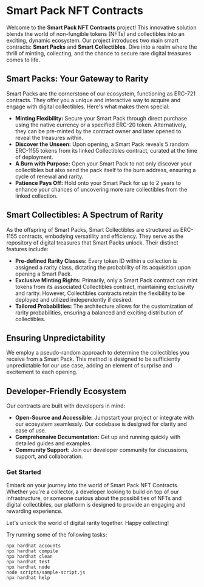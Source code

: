 # Smart Pack NFT Contracts

Welcome to the **Smart Pack NFT Contracts** project! This innovative solution blends the world of non-fungible tokens (NFTs) and collectibles into an exciting, dynamic ecosystem. Our project introduces two main smart contracts: **Smart Packs** and **Smart Collectibles**. Dive into a realm where the thrill of minting, collecting, and the chance to secure rare digital treasures comes to life.

## Smart Packs: Your Gateway to Rarity

Smart Packs are the cornerstone of our ecosystem, functioning as ERC-721 contracts. They offer you a unique and interactive way to acquire and engage with digital collectibles. Here's what makes them special:

- **Minting Flexibility:** Secure your Smart Pack through direct purchase using the native currency or a specified ERC-20 token. Alternatively, they can be pre-minted by the contract owner and later opened to reveal the treasures within.
- **Discover the Unseen:** Upon opening, a Smart Pack reveals 5 random ERC-1155 tokens from its linked Collectibles contract, curated at the time of deployment.
- **A Burn with Purpose:** Open your Smart Pack to not only discover your collectibles but also send the pack itself to the burn address, ensuring a cycle of renewal and rarity.
- **Patience Pays Off:** Hold onto your Smart Pack for up to 2 years to enhance your chances of uncovering more rare collectibles from the linked collection.

## Smart Collectibles: A Spectrum of Rarity

As the offspring of Smart Packs, Smart Collectibles are structured as ERC-1155 contracts, embodying versatility and efficiency. They serve as the repository of digital treasures that Smart Packs unlock. Their distinct features include:

- **Pre-defined Rarity Classes:** Every token ID within a collection is assigned a rarity class, dictating the probability of its acquisition upon opening a Smart Pack.
- **Exclusive Minting Rights:** Primarily, only a Smart Pack contract can mint tokens from its associated Collectibles contract, maintaining exclusivity and rarity. However, Collectibles contracts retain the flexibility to be deployed and utilized independently if desired.
- **Tailored Probabilities:** The architecture allows for the customization of rarity probabilities, ensuring a balanced and exciting distribution of collectibles.

## Ensuring Unpredictability

We employ a pseudo-random approach to determine the collectibles you receive from a Smart Pack. This method is designed to be sufficiently unpredictable for our use case, adding an element of surprise and excitement to each opening.

## Developer-Friendly Ecosystem

Our contracts are built with developers in mind:

- **Open-Source and Accessible:** Jumpstart your project or integrate with our ecosystem seamlessly. Our codebase is designed for clarity and ease of use.
- **Comprehensive Documentation:** Get up and running quickly with detailed guides and examples.
- **Community Support:** Join our developer community for discussions, support, and collaboration.

### Get Started

Embark on your journey into the world of Smart Pack NFT Contracts. Whether you're a collector, a developer looking to build on top of our infrastructure, or someone curious about the possibilities of NFTs and digital collectibles, our platform is designed to provide an engaging and rewarding experience.

Let's unlock the world of digital rarity together. Happy collecting!

Try running some of the following tasks:

```shell
npx hardhat accounts
npx hardhat compile
npx hardhat clean
npx hardhat test
npx hardhat node
node scripts/sample-script.js
npx hardhat help
```
